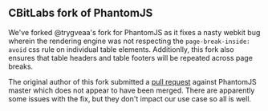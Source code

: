 ## CBitLabs fork of PhantomJS

We've forked @trygveaa's fork for PhantomJS as it fixes a nasty webkit bug wherein the rendering engine was not respecting
the `page-break-inside: avoid` css rule on individual table elements.  Additionlly, this fork also ensures that table headers
and table footers will be repeated across page breaks.

The original author of this fork submitted a [pull request](https://github.com/ariya/phantomjs/pull/13331) against PhantomJS
master which does not appear to have been merged.  There are apparently some issues with the fix, but they don't impact our use
case so all is well.

